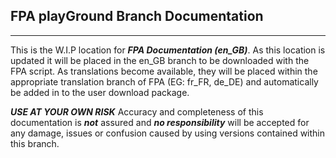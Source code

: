 ## FPA playGround Branch Documentation
***
This is the W.I.P location for **_FPA Documentation (en_GB)_**. As this location is updated it will be placed in the en_GB branch to be downloaded with the FPA script. As translations become available, they will be placed within the appropriate translation branch of FPA (EG: fr_FR, de_DE) and automatically be added in to the user download package.

**_USE AT YOUR OWN RISK_**
Accuracy and completeness of this documentation is **_not_** assured and **_no responsibility_** will be accepted for any damage, issues or confusion caused by using versions contained within this branch. 